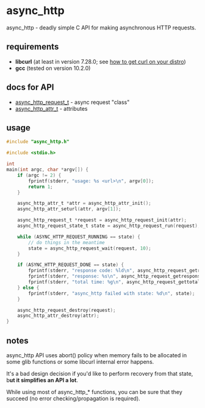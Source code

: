 # async_http

async_http - deadly simple C API for making asynchronous HTTP requests.

## requirements

- **libcurl** (at least in version 7.28.0; see [how to get curl on your distro](https://ec.haxx.se/get-curl/get-curl-linux))
- **gcc** (tested on version 10.2.0)

## docs for API

- [async_http_request_t](./src/async_http_request.h) - async request "class"
- [async_http_attr_t](./src/async_htpp_attr.h) - attributes

## usage

```c
#include "async_http.h"

#include <stdio.h>

int
main(int argc, char *argv[]) {
    if (argc != 2) {
        fprintf(stderr, "usage: %s <url>\n", argv[0]);
        return 1;
    }

    async_http_attr_t *attr = async_http_attr_init();
    async_http_attr_seturl(attr, argv[1]);

    async_http_request_t *request = async_http_request_init(attr);
    async_http_request_state_t state = async_http_request_run(request);

    while (ASYNC_HTTP_REQUEST_RUNNING == state) {
        // do things in the meantime
        state = async_http_request_wait(request, 10);
    }

    if (ASYNC_HTTP_REQUEST_DONE == state) {
        fprintf(stderr, "response code: %ld\n", async_http_request_getresponsecode(request));
        fprintf(stderr, "response: %s\n", async_http_request_getresponse(request));
        fprintf(stderr, "total time: %g\n", async_http_request_gettotaltime(request));
    } else {
        fprintf(stderr, "async_http failed with state: %d\n", state);
    }

    async_http_request_destroy(request);
    async_http_attr_destroy(attr);
}

```

## notes

async_http API uses abort() policy when memory fails to be allocated in some glib functions or some libcurl internal error happens.

It's a bad design decision if you'd like to perform recovery from that state, b**ut it simplifies an API a lot**.

While using most of async_http_* functions, you can be sure that they succeed (no error checking/propagation is required).
